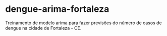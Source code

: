 # dengue-arima-fortaleza
Treinamento de modelo arima para fazer previsões do número de casos de dengue na cidade de Fortaleza - CE.
